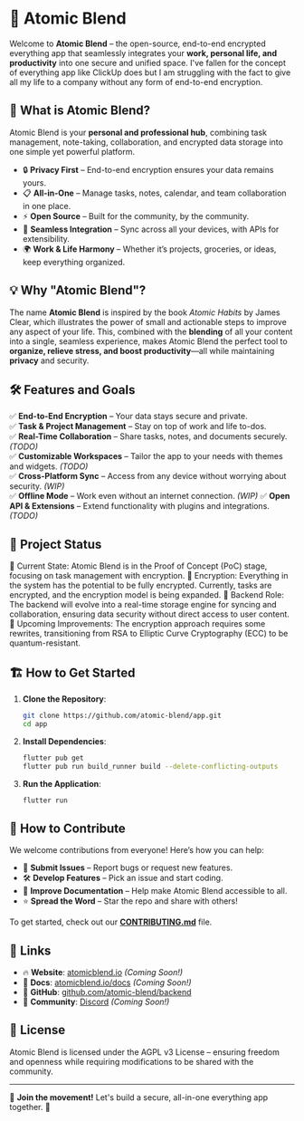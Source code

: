 # 🌟 Atomic Blend

Welcome to **Atomic Blend** – the open-source, end-to-end encrypted everything app that seamlessly integrates your **work, personal life, and productivity** into one secure and unified space. I've fallen for the concept of everything app like ClickUp does but I am struggling with the fact to give all my life to a company without any form of end-to-end encryption.

## 🚀 What is Atomic Blend?
Atomic Blend is your **personal and professional hub**, combining task management, note-taking, collaboration, and encrypted data storage into one simple yet powerful platform.

- 🔒 **Privacy First** – End-to-end encryption ensures your data remains yours.
- 📋 **All-in-One** – Manage tasks, notes, calendar, and team collaboration in one place.
- ⚡ **Open Source** – Built for the community, by the community.
- 🔗 **Seamless Integration** – Sync across all your devices, with APIs for extensibility.
- 🌍 **Work & Life Harmony** – Whether it’s projects, groceries, or ideas, keep everything organized.

## 💡 Why "Atomic Blend"?
The name **Atomic Blend** is inspired by the book *Atomic Habits* by James Clear, which illustrates the power of small and actionable steps to improve any aspect of your life. This, combined with the **blending** of all your content into a single, seamless experience, makes Atomic Blend the perfect tool to **organize, relieve stress, and boost productivity**—all while maintaining **privacy** and security.

## 🛠️ Features and Goals
✅ **End-to-End Encryption** – Your data stays secure and private.  
✅ **Task & Project Management** – Stay on top of work and life to-dos.  
✅ **Real-Time Collaboration** – Share tasks, notes, and documents securely. *(TODO)*  
✅ **Customizable Workspaces** – Tailor the app to your needs with themes and widgets. *(TODO)*   
✅ **Cross-Platform Sync** – Access from any device without worrying about security.  *(WIP)*  
✅ **Offline Mode** – Work even without an internet connection.  *(WIP)*
✅ **Open API & Extensions** – Extend functionality with plugins and integrations.  *(TODO)*

## 🔄 Project Status

🚧 Current State: Atomic Blend is in the Proof of Concept (PoC) stage, focusing on task management with encryption.
🔐 Encryption: Everything in the system has the potential to be fully encrypted. Currently, tasks are encrypted, and the encryption model is being expanded.
💾 Backend Role: The backend will evolve into a real-time storage engine for syncing and collaboration, ensuring data security without direct access to user content.
🔄 Upcoming Improvements: The encryption approach requires some rewrites, transitioning from RSA to Elliptic Curve Cryptography (ECC) to be quantum-resistant.

## 🏗️ How to Get Started
1. **Clone the Repository**:
   ```sh
   git clone https://github.com/atomic-blend/app.git
   cd app
   ```
2. **Install Dependencies**:
   ```sh
   flutter pub get
   flutter pub run build_runner build --delete-conflicting-outputs
   ```
3. **Run the Application**:
   ```sh
   flutter run
   ```

## 🤝 How to Contribute
We welcome contributions from everyone! Here’s how you can help:
- 🚀 **Submit Issues** – Report bugs or request new features.
- 🛠️ **Develop Features** – Pick an issue and start coding.
- 📖 **Improve Documentation** – Help make Atomic Blend accessible to all.
- ⭐ **Spread the Word** – Star the repo and share with others!

To get started, check out our **[CONTRIBUTING.md](./CONTRIBUTING.md)** file.

## 🔗 Links
- 🔥 **Website**: [atomicblend.io](https://atomicblend.io) *(Coming Soon!)*  
- 📜 **Docs**: [atomicblend.io/docs](https://atomicblend.io/docs) *(Coming Soon!)*  
- 🐙 **GitHub**: [github.com/atomic-blend/backend](https://github.com/atomic-blend/backend)  
- 💬 **Community**: [Discord](https://discord.gg/atomicblend) *(Coming Soon!)*  

## 📜 License
Atomic Blend is licensed under the AGPL v3 License – ensuring freedom and openness while requiring modifications to be shared with the community.

---

👥 **Join the movement!** Let's build a secure, all-in-one everything app together. 🚀

